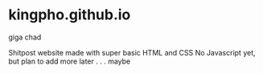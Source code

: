 # kingpho.github.io
giga chad

Shitpost website made with super basic HTML and CSS
No Javascript yet, but plan to add more later . . . maybe
